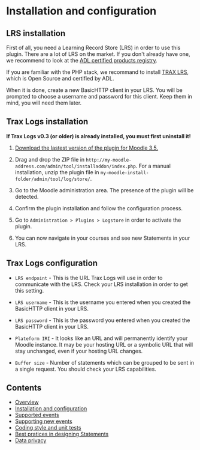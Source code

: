 # Installation and configuration

## LRS installation

First of all, you need a Learning Record Store (LRS) in order to use this plugin.
There are a lot of LRS on the market. If you don't already have one, we recommend to look at the [ADL certified products registry](https://adopters.adlnet.gov/products/all/0).

If you are familiar with the PHP stack, we recommand to install [TRAX LRS](https://github.com/trax-project/trax-lrs), which is Open Source and certified by ADL.

When it is done, create a new BasicHTTP client in your LRS. You will be prompted to choose a username and password for this client. Keep them in mind, you will need them later.


## Trax Logs installation

**If Trax Logs v0.3 (or older) is already installed, you must first uninstall it!**

1. [Download the lastest version of the plugin for Moodle 3.5.](https://github.com/trax-project/moodle-trax-logs/releases)

2. Drag and drop the ZIP file in `http://my-moodle-address.com/admin/tool/installaddon/index.php`.
For a manual installation, unzip the plugin file in `my-moodle-install-folder/admin/tool/log/store/`.

3. Go to the Moodle administration area. The presence of the plugin will be detected.

4. Confirm the plugin installation and follow the configuration process.

5. Go to `Administration > Plugins > Logstore` in order to activate the plugin.

6. You can now navigate in your courses and see new Statements in your LRS.


## Trax Logs configuration

- `LRS endpoint` - This is the URL Trax Logs will use in order to communicate with the LRS. Check your LRS installation in order to get this setting.

- `LRS username` - This is the username you entered when you created the BasicHTTP client in your LRS. 

- `LRS password` - This is the password you entered when you created the BasicHTTP client in your LRS. 

- `Plateform IRI` - It looks like an URL and will permanently identify your Moodle instance. It may be your hosting URL or a symbolic URL that will stay unchanged, even if your hosting URL changes. 

- `Buffer size` - Number of statements which can be grouped to be sent in a single request. You should check your LRS capabilities. 


## Contents

* [Overview](../README.md)
* [Installation and configuration](install.md)
* [Supported events](events.md)
* [Supporting new events](extend.md)
* [Coding style and unit tests](test.md)
* [Best pratices in designing Statements](best-practices.md)
* [Data privacy](privacy.md)
